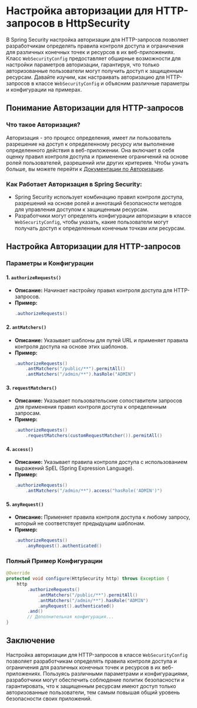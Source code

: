 # Настройка авторизации для HTTP-запросов в HttpSecurity

В Spring Security настройка авторизации для HTTP-запросов позволяет разработчикам определять правила контроля доступа и ограничения для различных конечных точек и ресурсов в их веб-приложениях. Класс `WebSecurityConfig` предоставляет обширные возможности для настройки параметров авторизации, гарантируя, что только авторизованные пользователи могут получить доступ к защищенным ресурсам. Давайте изучим, как настраивать авторизацию для HTTP-запросов в классе `WebSecurityConfig` и объясним различные параметры и конфигурации на примерах.

## Понимание Авторизации для HTTP-запросов

### Что такое Авторизация?

Авторизация - это процесс определения, имеет ли пользователь разрешение на доступ к определенному ресурсу или выполнение определенного действия в веб-приложении. Она включает в себя оценку правил контроля доступа и применение ограничений на основе ролей пользователей, разрешений или других критериев. Чтобы узнать больше, вы можете перейти к [Документации по Авторизации]().

### Как Работает Авторизация в Spring Security:

- Spring Security использует комбинацию правил контроля доступа, разрешений на основе ролей и аннотаций безопасности методов для управления доступом к защищенным ресурсам.
- Разработчики могут определять конфигурации авторизации в классе `WebSecurityConfig`, чтобы указать, какие пользователи могут получать доступ к определенным конечным точкам или ресурсам.

## Настройка Авторизации для HTTP-запросов

### Параметры и Конфигурации

#### 1. `authorizeRequests()`

- **Описание:** Начинает настройку правил контроля доступа для HTTP-запросов.
- **Пример:**
  ```java
  .authorizeRequests()
  ```

#### 2. `antMatchers()`

- **Описание:** Указывает шаблоны для путей URL и применяет правила контроля доступа на основе этих шаблонов.
- **Пример:**
  ```java
  .authorizeRequests()
      .antMatchers("/public/**").permitAll()
      .antMatchers("/admin/**").hasRole("ADMIN")
  ```

#### 3. `requestMatchers()`

- **Описание:** Указывает пользовательские сопоставители запросов для применения правил контроля доступа к определенным запросам.
- **Пример:**
  ```java
  .authorizeRequests()
      .requestMatchers(customRequestMatcher()).permitAll()
  ```

#### 4. `access()`

- **Описание:** Указывает правила контроля доступа с использованием выражений SpEL (Spring Expression Language).
- **Пример:**
  ```java
  .authorizeRequests()
      .antMatchers("/admin/**").access("hasRole('ADMIN')")
  ```

#### 5. `anyRequest()`

- **Описание:** Применяет правила контроля доступа к любому запросу, который не соответствует предыдущим шаблонам.
- **Пример:**
  ```java
  .authorizeRequests()
      .anyRequest().authenticated()
  ```

### Полный Пример Конфигурации

```java
@Override
protected void configure(HttpSecurity http) throws Exception {
    http
        .authorizeRequests()
            .antMatchers("/public/**").permitAll()
            .antMatchers("/admin/**").hasRole("ADMIN")
            .anyRequest().authenticated()
        .and()
        // Дополнительная конфигурация...
}
```

## Заключение

Настройка авторизации для HTTP-запросов в классе `WebSecurityConfig` позволяет разработчикам определять правила контроля доступа и ограничения для различных конечных точек и ресурсов в их веб-приложениях. Пользуясь различными параметрами и конфигурациями, разработчики могут обеспечить соблюдение политик безопасности и гарантировать, что к защищенным ресурсам имеют доступ только авторизованные пользователи, тем самым повышая общий уровень безопасности своих приложений.
